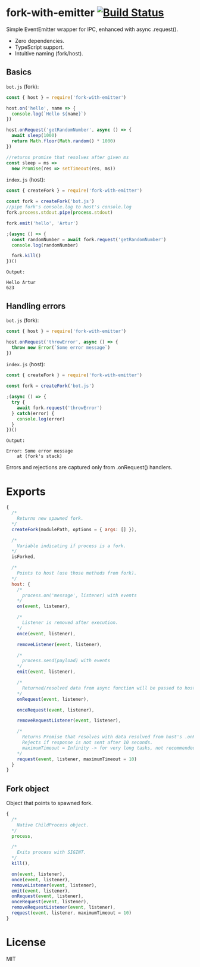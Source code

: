 # fork-with-emitter [![Build Status](https://travis-ci.org/arturz/fork-with-emitter.svg?branch=master)](https://travis-ci.org/arturz/fork-with-emitter.svg?branch=master)

Simple EventEmitter wrapper for IPC, enhanced with async .request(). 
- Zero dependencies.
- TypeScript support.
- Intuitive naming (fork/host).

## Basics

```bot.js``` (fork):
```javascript
const { host } = require('fork-with-emitter')

host.on('hello', name => {
  console.log(`Hello ${name}`)
})

host.onRequest('getRandomNumber', async () => {
  await sleep(1000)
  return Math.floor(Math.random() * 1000)
})

//returns promise that resolves after given ms
const sleep = ms => 
  new Promise(res => setTimeout(res, ms))
```

```index.js``` (host):
```javascript
const { createFork } = require('fork-with-emitter')

const fork = createFork('bot.js')
//pipe fork's console.log to host's console.log
fork.process.stdout.pipe(process.stdout)

fork.emit('hello', 'Artur')

;(async () => {
  const randomNumber = await fork.request('getRandomNumber')
  console.log(randomNumber)

  fork.kill()
})()
```

```Output:```
```shell
Hello Artur
623
```

## Handling errors

```bot.js``` (fork):
```javascript
const { host } = require('fork-with-emitter')

host.onRequest('throwError', async () => {
  throw new Error(`Some error message`)
})
```

```index.js``` (host):
```javascript
const { createFork } = require('fork-with-emitter')

const fork = createFork('bot.js')

;(async () => {
  try {
    await fork.request('throwError')
  } catch(error) {
    console.log(error)
  }
})()
```

```Output:```
```shell
Error: Some error message
    at (fork's stack)
```

Errors and rejections are captured only from .onRequest() handlers.

# Exports
```javascript
{
  /*
    Returns new spawned fork.
  */
  createFork(modulePath, options = { args: [] }),

  /*
    Variable indicating if process is a fork. 
  */
  isForked,

  /*
    Points to host (use those methods from fork).
  */
  host: {
    /*
      process.on('message', listener) with events
    */
    on(event, listener),

    /*
      Listener is removed after execution.
    */
    once(event, listener),

    removeListener(event, listener),

    /*
      process.send(payload) with events
    */
    emit(event, listener),

    /*
      Returned/resolved data from async function will be passed to host's request.  
    */
    onRequest(event, listener),

    onceRequest(event, listener),

    removeRequestListener(event, listener),

    /*
      Returns Promise that resolves with data resolved from host's .onRequest() listener.
      Rejects if response is not sent after 10 seconds.
      maximumTimeout = Infinity -> for very long tasks, not recommended though, because if task stucks and fork still works it causes a memory leak.
    */
    request(event, listener, maximumTimeout = 10)
  }
}
```

## Fork object
Object that points to spawned fork.

```javascript
{
  /*
    Native ChildProcess object.
  */
  process,

  /*
    Exits process with SIGINT.
  */
  kill(),

  on(event, listener),
  once(event, listener),
  removeListener(event, listener),
  emit(event, listener),
  onRequest(event, listener),
  onceRequest(event, listener),
  removeRequestListener(event, listener),
  request(event, listener, maximumTimeout = 10)
}
```

# License
MIT